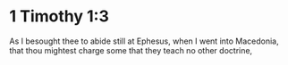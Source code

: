 # 1 Timothy 1:3

As I besought thee to abide still at Ephesus, when I went into Macedonia, that thou mightest charge some that they teach no other doctrine,